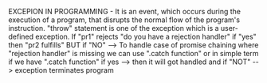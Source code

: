 EXCEPION IN PROGRAMMING - It is an event, which occurs during the execution of a program, that disrupts the normal flow of the program's instruction.
"throw" statement is one of the exception which is a user-defined exception.
If "pr1" rejects "do you have a rejection handler" if "yes" then "pr2 fulfills" BUT if "NO" --> To handle case of promise chaining where "rejection handler" is missing we can use ".catch function" or in simple term if we have ".catch function" if yes --> then it will got handled and if "NOT" --> exception terminates program